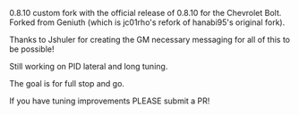 0.8.10 custom fork with the official release of 0.8.10 for the Chevrolet Bolt. Forked from Geniuth (which is jc01rho's refork of hanabi95's original fork).

Thanks to Jshuler for creating the GM necessary messaging for all of this to be possible!

Still working on PID lateral and long tuning.

The goal is for full stop and go.

If you have tuning improvements PLEASE submit a PR!
